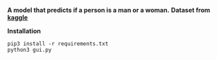 **A model that predicts if a person is a man or a woman.**
**Dataset from [kaggle](https://www.kaggle.com/playlist/men-women-classification)**

**Installation**
```
pip3 install -r requirements.txt
python3 gui.py
```
